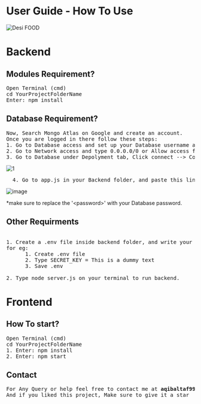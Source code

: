 # User Guide - How To Use
![Desi FOOD](https://user-images.githubusercontent.com/61707240/172073197-d875610b-332c-47ff-a829-a772d3bb17f3.png)
# Backend
## Modules Requirement?
<pre>
Open Terminal (cmd)
cd YourProjectFolderName
Enter: npm install</pre>

## Database Requirement?

<pre>Now, Search Mongo Atlas on Google and create an account.
Once you are logged in there follow these steps:
1. Go to Database access and set up your Database username and password.
2. Go to Network access and type 0.0.0.0/0 or Allow access from anywhere and click confirm.
3. Go to Database under Depolyment tab, Click connect --> Connect your application ---> copy the Address.</pre>

![1](https://user-images.githubusercontent.com/61707240/155889620-d1c28fcc-ac04-4960-a2ac-8cafd269aa41.JPG)

<pre>
  4. Go to app.js in your Backend folder, and paste this link in mongoose.connect('');</pre>
  
![image](https://user-images.githubusercontent.com/61707240/155889733-ea7ea083-7cfa-47f9-b283-735ec29975e0.png)

*make sure to replace the '<password<password>>' with your Database password.
## Other Requirments
<pre> 
1. Create a .env file inside backend folder, and write your Secret Key as SECRET_KEY = write any thing you want
for eg:
      1. Create .env file
      2. Type SECRET_KEY = This is a dummy text
      3. Save .env

2. Type node server.js on your terminal to run backend.</pre>
  
# Frontend
## How To start?
  <pre>
Open Terminal (cmd)
cd YourProjectFolderName
1. Enter: npm install
2. Enter: npm start</pre>

## Contact
<pre>
For Any Query or help feel free to contact me at <Strong>aqibaltaf99@gmail.com</Strong>
And if you liked this project, Make sure to give it a star</pre>
